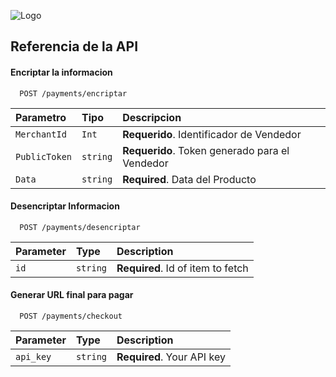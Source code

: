
![Logo](https://uepapay.com/images/uepa_Pay.svg)


## Referencia de la API

#### Encriptar la informacion

```http
  POST /payments/encriptar
```

| Parametro | Tipo     | Descripcion                |
| :-------- | :------- | :------------------------- |
| `MerchantId` | `Int` | **Requerido**. Identificador de Vendedor |
| `PublicToken` | `string` | **Requerido**. Token generado para el Vendedor |
| `Data` | `string` | **Required**. Data del Producto |


#### Desencriptar Informacion

```http
  POST /payments/desencriptar
```

| Parameter | Type     | Description                       |
| :-------- | :------- | :-------------------------------- |
| `id`      | `string` | **Required**. Id of item to fetch |


#### Generar URL final para pagar

```http
  POST /payments/checkout
```

| Parameter | Type     | Description                |
| :-------- | :------- | :------------------------- |
| `api_key` | `string` | **Required**. Your API key |
